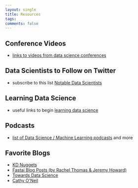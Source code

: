 ```yaml
---
layout: single
title: Resources
tags: 
comments: false
---
```



## Conference Videos
* [links to videos from data science conferences]((conf_videos.md))

## Data Scientists to Follow on Twitter
* subscribe to this list [Notable Data Scientists](https://twitter.com/reshamas/lists/notable-data-scientists/members)

## Learning Data Science
* useful links to begin [learning data science](ds_learning.md)

## Podcasts
* [list of Data Science / Machine Learning podcasts]((https://github.com/rShetty/awesome-podcasts#data-sciencemachine-learning)) and more

## Favorite Blogs
* [KD Nuggets](https://www.kdnuggets.com)
* [Fastai Blog Posts (by Rachel Thomas & Jeremy Howard)](http://www.fast.ai/topics/)
* [Towards Data Science](https://towardsdatascience.com)
* [Cathy O'Neil](https://mathbabe.org)


